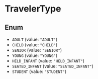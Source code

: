# TravelerType

## Enum

* `ADULT` (value: `"ADULT"`)
* `CHILD` (value: `"CHILD"`)
* `SENIOR` (value: `"SENIOR"`)
* `YOUNG` (value: `"YOUNG"`)
* `HELD_INFANT` (value: `"HELD_INFANT"`)
* `SEATED_INFANT` (value: `"SEATED_INFANT"`)
* `STUDENT` (value: `"STUDENT"`)
